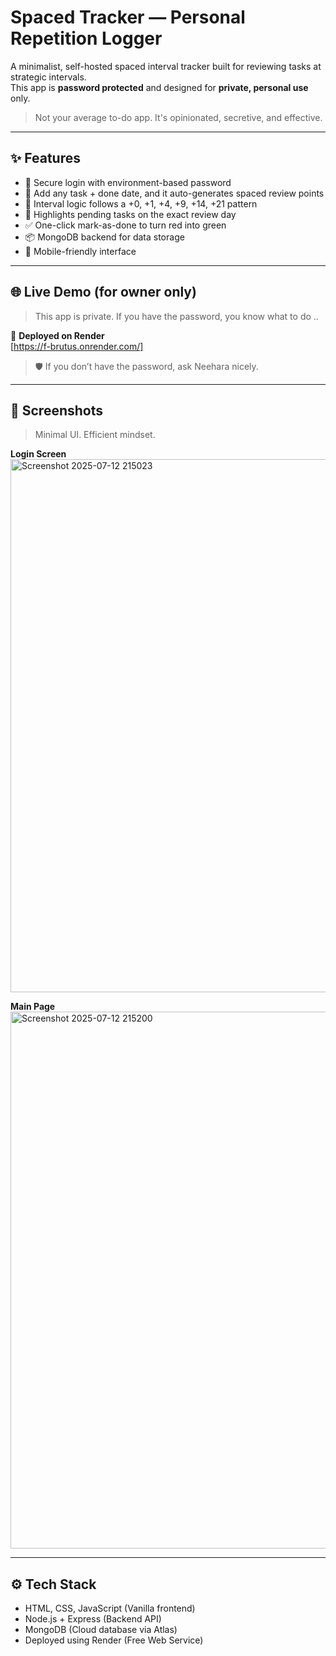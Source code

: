 # Spaced Tracker — Personal Repetition Logger 

A minimalist, self-hosted spaced interval tracker built for reviewing tasks at strategic intervals.  
This app is **password protected** and designed for **private, personal use** only.

>  Not your average to-do app. It's opinionated, secretive, and effective.

---

## ✨ Features

- 🔐 Secure login with environment-based password
- 📅 Add any task + done date, and it auto-generates spaced review points
- 🔁 Interval logic follows a +0, +1, +4, +9, +14, +21 pattern
- 🔴 Highlights pending tasks on the exact review day
- ✅ One-click mark-as-done to turn red into green
- 📦 MongoDB backend for data storage
- 📱 Mobile-friendly interface

---

## 🌐 Live Demo (for owner only)

> This app is private. If you have the password, you know what to do ..

🔗 **Deployed on Render**  
[https://f-brutus.onrender.com/]

> 🛡️ If you don’t have the password, ask Neehara nicely.

---

## 📸 Screenshots

> Minimal UI. Efficient mindset.

**Login Screen**  
<img width="1918" height="853" alt="Screenshot 2025-07-12 215023" src="https://github.com/user-attachments/assets/ee820bed-2d89-4c61-933b-567c64bffd1d" />


**Main Page**  
<img width="1915" height="859" alt="Screenshot 2025-07-12 215200" src="https://github.com/user-attachments/assets/d4b62bf1-af50-41ce-890e-9941daa73ed8" />


---

## ⚙️ Tech Stack

- HTML, CSS, JavaScript (Vanilla frontend)
- Node.js + Express (Backend API)
- MongoDB (Cloud database via Atlas)
- Deployed using Render (Free Web Service)


